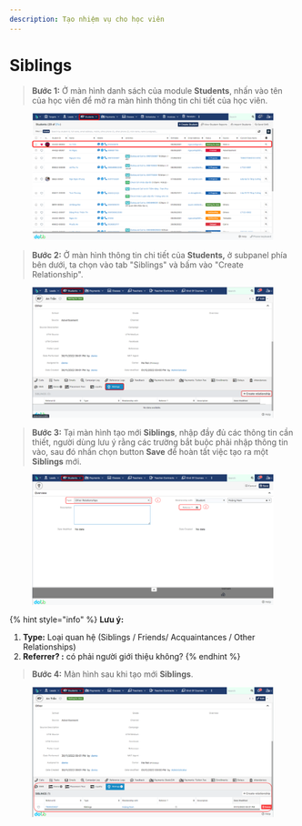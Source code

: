 ```yaml
---
description: Tạo nhiệm vụ cho học viên
---
```


# Siblings

> **Bước 1:** Ở màn hình danh sách của module **Students**, nhấn vào tên của học viên để mở ra màn hình thông tin chi tiết của học viên.

<figure><img src="../../.gitbook/assets/image (6) (5).png" alt=""><figcaption></figcaption></figure>

> **Bước 2:** Ở màn hình thông tin chi tiết của **Students,** ở subpanel phía bên dưới, ta chọn vào tab "Siblings" và bấm vào "Create Relationship".

<figure><img src="../../.gitbook/assets/image (2).png" alt=""><figcaption></figcaption></figure>

> **Bước 3:** Tại màn hình tạo mới **Siblings**, nhập đầy đủ các thông tin cần thiết, người dùng lưu ý rằng các trường bắt buộc phải nhập thông tin vào, sau đó nhấn chọn button **Save** để hoàn tất việc tạo ra một **Siblings** mới.

<figure><img src="../../.gitbook/assets/image (3).png" alt=""><figcaption></figcaption></figure>

{% hint style="info" %}
**Lưu ý:**

1. **Type:** Loại quan hệ (Siblings / Friends/ Acquaintances / Other Relationships)
2. **Referrer? :** có phải người giới thiệu không?
{% endhint %}

> **Bước 4:** Màn hình sau khi tạo mới **Siblings**.

<figure><img src="../../.gitbook/assets/image (4).png" alt=""><figcaption></figcaption></figure>
